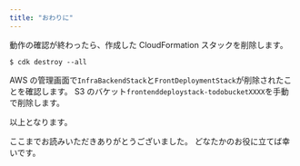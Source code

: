 ```yaml
---
title: "おわりに"
---
```


動作の確認が終わったら、作成した CloudFormation スタックを削除します。

```shell: ./infra-backend
$ cdk destroy --all
```

AWS の管理画面で`InfraBackendStack`と`FrontDeploymentStack`が削除されたことを確認します。
S3 のバケット`frontenddeploystack-todobucketXXXX`を手動で削除します。

以上となります。

ここまでお読みいただきありがとうございました。
どなたかのお役に立てば幸いです。
